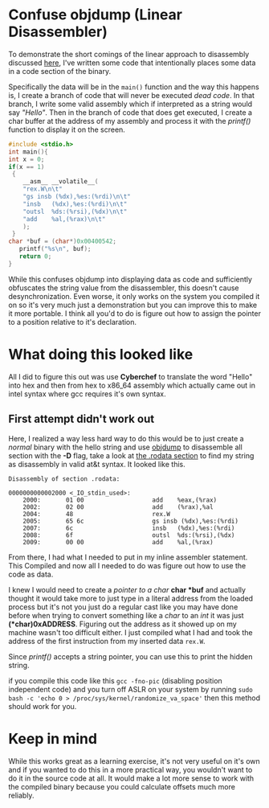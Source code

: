 # Confuse objdump (Linear Disassembler)
To demonstrate the short comings of the linear approach to disassembly discussed [here](Disassembly.md##Linear%20Disassembly), I've written some code that intentionally places some data in a code section of the binary.

Specifically the data will be in the ```main()``` function and the way this happens is, I create a branch of code that will never be executed _dead code_. In that branch, I write some valid assembly which if interpreted as a string would say _"Hello"_. Then in the branch of code that does get executed, I create a char buffer at the address of my assembly and process it with the _printf()_ function to display it on the screen.

```c
#include <stdio.h>
int main(){
int x = 0;
if(x == 1)
 {
	__asm__ __volatile__(
	"rex.W\n\t"
	"gs insb (%dx),%es:(%rdi)\n\t"
	"insb   (%dx),%es:(%rdi)\n\t"
	"outsl  %ds:(%rsi),(%dx)\n\t"
	"add    %al,(%rax)\n\t"
	);
 }
char *buf = (char*)0x00400542;
   printf("%s\n", buf);
   return 0;
}
```
While this confuses objdump into displaying data as code and sufficiently obfuscates the string value from the disassembler, this doesn't cause desynchronization. Even worse, it only works on the system you compiled it on so it's very much just a demonstration but you can improve this to make it more portable. I think all you'd to do is figure out how to assign the pointer to a position relative to it's declaration.

# What doing this looked like
All I did to figure this out was use **Cyberchef** to translate the word "Hello" into hex and then from hex to x86_64 assembly which actually came out in intel syntax where gcc requires it's own syntax.

## First attempt didn't work out
Here, I realized a way less hard way to do this would be to just create a _normal_ binary with the hello string and use [objdump](Binutils.md#objdump) to disassemble all section with the **-D** flag, take a look at [the .rodata section](ELF5.md#^6bb4e2) to find my string as disassembly in valid at&t syntax. It looked like this.

```output
Disassembly of section .rodata:

0000000000002000 <_IO_stdin_used>:
    2000:       01 00                   add    %eax,(%rax)
    2002:       02 00                   add    (%rax),%al
    2004:       48                      rex.W
    2005:       65 6c                   gs insb (%dx),%es:(%rdi)
    2007:       6c                      insb   (%dx),%es:(%rdi)
    2008:       6f                      outsl  %ds:(%rsi),(%dx)
    2009:       00 00                   add    %al,(%rax)
```

From there, I had what I needed to put in my inline assembler statement. This Compiled and now all I needed to do was figure out how to use the code as data.

I knew I would need to create a _pointer to a char_ **char \*buf** and actually thought it would take more to just type in a literal address from the loaded process but it's not you just do a regular cast like you may have done before when trying to convert something like a _char_ to an _int_ it was just **(\*char)0xADDRESS**. Figuring out the address as it showed up on my machine wasn't too difficult either. I just compiled what I had and took the address of the first instruction from my inserted data ```rex.W```.

Since _printf()_ accepts a string pointer, you can use this to print the hidden string.

if you compile this code like this ```gcc -fno-pic``` (disabling position independent code) and you turn off ASLR on your system by running 
```sudo bash -c 'echo 0 > /proc/sys/kernel/randomize_va_space'``` then this method should work for you.

# Keep in mind
While this works great as a learning exercise, it's not very useful on it's own and if you wanted to do this in a more practical way, you wouldn't want to do it in the source code at all. It would make a lot more sense to work with the compiled binary because you could calculate offsets much more reliably.